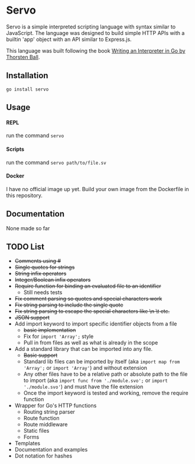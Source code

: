 # Servo

Servo is a simple interpreted scripting language with syntax similar to JavaScript. The language was designed to build simple HTTP APIs with a builtin 'app' object with an API similar to Express.js.

This language was built following the book [Writing an Interpreter in Go by Thorsten Ball](https://interpreterbook.com/).

## Installation

`go install servo`

## Usage

#### REPL

run the command `servo`

#### Scripts

run the command `servo path/to/file.sv`

#### Docker

I have no official image up yet. Build your own image from the Dockerfile in this repository.

## Documentation

None made so far

## TODO List

  * ~~Comments using #~~
  * ~~Single quotes for strings~~
  * ~~String infix operators~~
  * ~~Integer/Boolean infix operators~~
  * ~~Require function for binding an evaluated file to an identifier~~
    - Still needs tests
  * ~~Fix comment parsing so quotes and special characters work~~
  * ~~Fix string parsing to include the single quote~~
  * ~~Fix string parsing to escape the special characters like \n \t etc.~~
  * ~~JSON support~~
  * Add import keyword to import specific identifier objects from a file
    - ~~basic implementation~~
    - Fix for `import 'Array';` style
    - Pull in from files as well as what is already in the scope
  * Add a standard library that can be imported into any file.
    - ~~Basic support~~
    - Standard lib files can be imported by itself (aka `import map from 'Array';` or `import 'Array'`) and without extension
    - Any other files have to be a relative path or absolute path to the file to import (aka `import func from './module.svo';` or `import './module.svo'`) and must have the file extension
    - Once the import keyword is tested and working, remove the require function
  * Wrapper for Go's HTTP functions
    - Routing string parser
    - Route function
    - Route middleware
    - Static files
    - Forms
  * Templates
  * Documentation and examples
  * Dot notation for hashes

